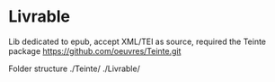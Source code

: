 # Livrable

Lib dedicated to epub, accept XML/TEI as source,
required the Teinte package
https://github.com/oeuvres/Teinte.git

Folder structure
./Teinte/
./Livrable/
